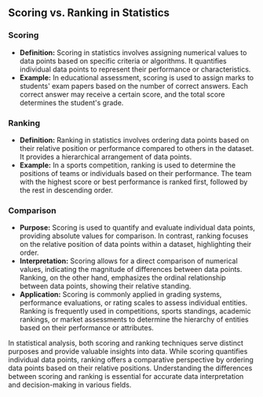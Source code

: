 ## Scoring vs. Ranking in Statistics

### Scoring

- **Definition:** Scoring in statistics involves assigning numerical values to data points based on specific criteria or algorithms. It quantifies individual data points to represent their performance or characteristics.
- **Example:** In educational assessment, scoring is used to assign marks to students' exam papers based on the number of correct answers. Each correct answer may receive a certain score, and the total score determines the student's grade.

### Ranking

- **Definition:** Ranking in statistics involves ordering data points based on their relative position or performance compared to others in the dataset. It provides a hierarchical arrangement of data points.
- **Example:** In a sports competition, ranking is used to determine the positions of teams or individuals based on their performance. The team with the highest score or best performance is ranked first, followed by the rest in descending order.

### Comparison

- **Purpose:** Scoring is used to quantify and evaluate individual data points, providing absolute values for comparison. In contrast, ranking focuses on the relative position of data points within a dataset, highlighting their order.
- **Interpretation:** Scoring allows for a direct comparison of numerical values, indicating the magnitude of differences between data points. Ranking, on the other hand, emphasizes the ordinal relationship between data points, showing their relative standing.
- **Application:** Scoring is commonly applied in grading systems, performance evaluations, or rating scales to assess individual entities. Ranking is frequently used in competitions, sports standings, academic rankings, or market assessments to determine the hierarchy of entities based on their performance or attributes.

In statistical analysis, both scoring and ranking techniques serve distinct purposes and provide valuable insights into data. While scoring quantifies individual data points, ranking offers a comparative perspective by ordering data points based on their relative positions. Understanding the differences between scoring and ranking is essential for accurate data interpretation and decision-making in various fields.

